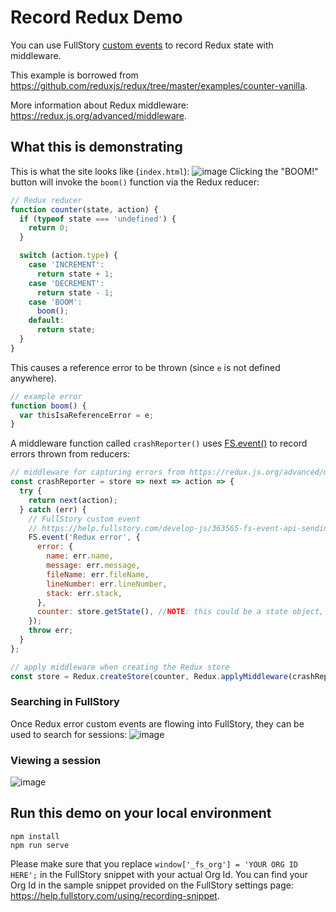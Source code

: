 # Record Redux Demo
You can use FullStory [custom events](https://help.fullstory.com/develop-js/363565-fs-event-api-sending-custom-event-data-into-fullstory) to record Redux state with middleware.

This example is borrowed from https://github.com/reduxjs/redux/tree/master/examples/counter-vanilla.

More information about Redux middleware: https://redux.js.org/advanced/middleware.

## What this is demonstrating
This is what the site looks like (`index.html`):
![image](https://user-images.githubusercontent.com/45576380/56386678-771dd580-61f0-11e9-8695-0829c726a58d.png)
Clicking the "BOOM!" button will invoke the `boom()` function via the Redux reducer:
```JavaScript
// Redux reducer
function counter(state, action) {
  if (typeof state === 'undefined') {
    return 0;
  }

  switch (action.type) {
    case 'INCREMENT':
      return state + 1;
    case 'DECREMENT':
      return state - 1;
    case 'BOOM':
      boom();
    default:
      return state;
  }
}
```

This causes a reference error to be thrown (since `e` is not defined anywhere).
```JavaScript
// example error
function boom() {
  var thisIsaReferenceError = e;
}
```

A middleware function called `crashReporter()` uses [FS.event()](https://help.fullstory.com/develop-js/363565-fs-event-api-sending-custom-event-data-into-fullstory) to record errors thrown from reducers:
```JavaScript
// middleware for capturing errors from https://redux.js.org/advanced/middleware#the-final-approach
const crashReporter = store => next => action => {
  try {
    return next(action);
  } catch (err) {
    // FullStory custom event
    // https://help.fullstory.com/develop-js/363565-fs-event-api-sending-custom-event-data-into-fullstory
    FS.event('Redux error', {
      error: {
        name: err.name,
        message: err.message,
        fileName: err.fileName,
        lineNumber: err.lineNumber,
        stack: err.stack,
      },
      counter: store.getState(), //NOTE: this could be a state object, strip out any sensitive fields first
    });
    throw err;
  }
};
```

```JavaScript
// apply middleware when creating the Redux store
const store = Redux.createStore(counter, Redux.applyMiddleware(crashReporter));
```

### Searching in FullStory

Once Redux error custom events are flowing into FullStory, they can be used to search for sessions:
![image](https://user-images.githubusercontent.com/45576380/56391161-d7664480-61fb-11e9-8250-c535a9c8bfb3.png)

### Viewing a session
![image](https://user-images.githubusercontent.com/45576380/56391403-8c98fc80-61fc-11e9-8161-0fcf0efe98e2.png)


## Run this demo on your local environment
```
npm install
npm run serve
```
Please make sure that you replace `window['_fs_org'] = 'YOUR ORG ID HERE';` in the FullStory snippet with your actual Org Id. You can find your Org Id in the sample snippet provided on the FullStory settings page: https://help.fullstory.com/using/recording-snippet.

